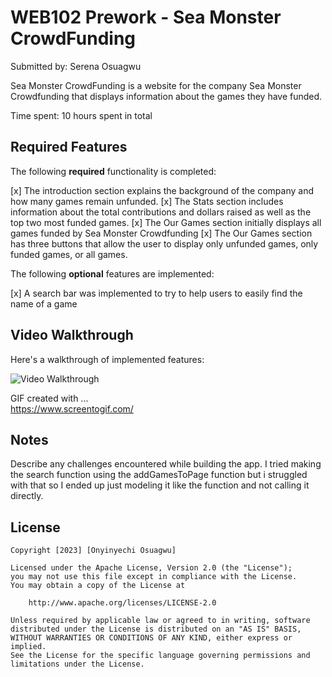 # WEB102 Prework - Sea Monster CrowdFunding

Submitted by: Serena Osuagwu

Sea Monster CrowdFunding is a website for the company Sea Monster Crowdfunding that displays information about the games they have funded.

Time spent: 10 hours spent in total

## Required Features

The following **required** functionality is completed:

 [x] The introduction section explains the background of the company and how many games remain unfunded.
 [x] The Stats section includes information about the total contributions and dollars raised as well as the top two most funded games.
 [x] The Our Games section initially displays all games funded by Sea Monster Crowdfunding
 [x] The Our Games section has three buttons that allow the user to display only unfunded games, only funded games, or all games.

The following **optional** features are implemented:

 [x] A search bar was implemented to try to help users to easily find the name of a game

## Video Walkthrough

Here's a walkthrough of implemented features:

<img src='https://imgur.com/a/3huqajI' title='Serena Codepath Prework' width='' alt='Video Walkthrough' />

<!-- Replace this with whatever GIF tool you used! -->
GIF created with ...  
https://www.screentogif.com/

## Notes

Describe any challenges encountered while building the app.
I tried making the search function using the addGamesToPage function but i struggled with that so I ended up just modeling it like the function and not calling it directly.

## License

    Copyright [2023] [Onyinyechi Osuagwu]

    Licensed under the Apache License, Version 2.0 (the "License");
    you may not use this file except in compliance with the License.
    You may obtain a copy of the License at

        http://www.apache.org/licenses/LICENSE-2.0

    Unless required by applicable law or agreed to in writing, software
    distributed under the License is distributed on an "AS IS" BASIS,
    WITHOUT WARRANTIES OR CONDITIONS OF ANY KIND, either express or implied.
    See the License for the specific language governing permissions and
    limitations under the License.
